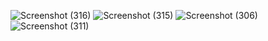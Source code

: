 
![Screenshot (316)](https://user-images.githubusercontent.com/81908636/124595201-5a782180-de7e-11eb-80bc-0087fd054d2d.png)
![Screenshot (315)](https://user-images.githubusercontent.com/81908636/124595227-6237c600-de7e-11eb-9304-c6d6c68cd8cb.png)
![Screenshot (306)](https://user-images.githubusercontent.com/81908636/124595260-6cf25b00-de7e-11eb-9afc-03108b623571.png)
![Screenshot (311)](https://user-images.githubusercontent.com/81908636/124595291-75e32c80-de7e-11eb-9fb7-d43f89dbf585.png)
